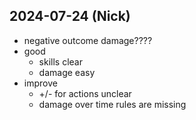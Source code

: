 ## 2024-07-24 (Nick)
- negative outcome damage????
- good
    - skills clear
    - damage easy
- improve
    - +/- for actions unclear
    - damage over time rules are missing
